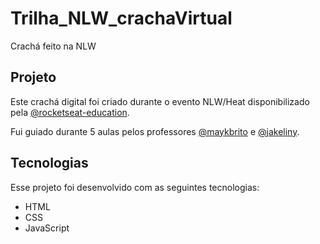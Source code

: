 # Trilha_NLW_crachaVirtual
Crachá feito na NLW

<h2>Projeto</h2>
<p>Este crachá digital foi criado durante o evento NLW/Heat disponibilizado pela <a href="https://https://github.com/rocketseat-education">@rocketseat-education</a>.</p>
<p>Fui guiado durante 5 aulas pelos professores <a href="<a href="https://www.github.com/maykbrito">@maykbrito</a> e <a href="https://github.com/jakeliny">@jakeliny</a>.<p/>

<h2>Tecnologias</h2>
<p>Esse projeto foi desenvolvido com as seguintes tecnologias:</p>
<ul>
  <li>HTML</li>
  <li>CSS</li>
  <li>JavaScript</li>
</ul>
